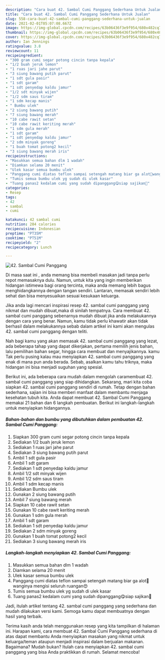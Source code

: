 ```yaml
---
description: "Cara buat 42. Sambal Cumi Panggang Sederhana Untuk Jualan"
title: "Cara buat 42. Sambal Cumi Panggang Sederhana Untuk Jualan"
slug: 558-cara-buat-42-sambal-cumi-panggang-sederhana-untuk-jualan
date: 2021-02-01T05:07:08.667Z
image: https://img-global.cpcdn.com/recipes/63b06436f3e9f954/680x482cq70/42-sambal-cumi-panggang-foto-resep-utama.jpg
thumbnail: https://img-global.cpcdn.com/recipes/63b06436f3e9f954/680x482cq70/42-sambal-cumi-panggang-foto-resep-utama.jpg
cover: https://img-global.cpcdn.com/recipes/63b06436f3e9f954/680x482cq70/42-sambal-cumi-panggang-foto-resep-utama.jpg
author: Ian Jennings
ratingvalue: 3.8
reviewcount: 11
recipeingredient:
- "300 gram cumi segar potong cincin tanpa kepala"
- "1/2 buah jeruk lemon"
- "1 ruas jari jahe parut"
- "3 siung bawang putih parut"
- "1 sdt gula pasir"
- "1 sdt garam"
- "1 sdt penyedap kaldu jamur"
- "1/2 sdt minyak wijen"
- "1/2 sdm saus tiram"
- "1 sdm kecap manis"
- " Bumbu ulek"
- "2 siung bawang putih"
- "7 siung bawang merah"
- "10 cabe rawit setan"
- "10 cabe rawit keriting merah"
- "1 sdm gula merah"
- "1 sdt garam"
- "1 sdt penyedap kaldu jamur"
- "2 sdm minyak goreng"
- "1 buah tomat potong2 kecil"
- "3 siung bawang merah iris"
recipeinstructions:
- "Masukkan semua bahan dlm 1 wadah"
- "Diamkan selama 20 menit"
- "Ulek kasar semua bumbu ulek"
- "Panggang cumi diatas teflon sampai setengah matang biar ga alot🤤wanginya mengisi seluruh ruangan😍"
- "Tumis semua bumbu ulek yg sudah di ulek kasar"
- "Tuang panas2 kedalam cumi yang sudah dipanggang😋siap sajikan🤤"
categories:
- Resep
tags:
- 42
- sambal
- cumi

katakunci: 42 sambal cumi 
nutrition: 284 calories
recipecuisine: Indonesian
preptime: "PT35M"
cooktime: "PT51M"
recipeyield: "2"
recipecategory: Lunch

---
```



![42. Sambal Cumi Panggang](https://img-global.cpcdn.com/recipes/63b06436f3e9f954/680x482cq70/42-sambal-cumi-panggang-foto-resep-utama.jpg)

Di masa  saat ini , anda memang bisa membeli masakan jadi tanpa perlu repot memasaknya dulu. Namun, untuk kita yang ingin memberikan hidangan istimewa bagi orang tercinta, maka anda memang lebih bagus menghidangkannya dengan tangan sendiri. Lantaran, memasak sendiri lebih sehat dan bisa menyesuaikan sesuai kesukaan keluarga.

Jika anda lagi mencari inspirasi resep 42. sambal cumi panggang yang nikmat dan mudah dibuat,maka di sinilah tempatnya. Cara membuat 42. sambal cumi panggang  sebenarnya mudah dibuat jika anda melakukannya dengan cara yang benar. Namun, kamu tidak perlu khawatir akan tidak berhasil dalam melakukannya 
sebab dalam artikel ini kami akan mengulas 42. sambal cumi panggang dengan teliti.  



Nah bagi kamu yang akan memasak 42. sambal cumi panggang yang lezat, ada beberapa tahap yang dapat dikerjakan, pertama memilih jenis bahan, lalu pemilihan bahan segar, hingga cara membuat dan menyajikannya. kamu Tak perlu pusing kalau mau menyiapkan 42. sambal cumi panggang yang enak di mana pun anda berada. Sebab, asalkan kamu  tahu triknya, maka hidangan ini bisa menjadi suguhan yang spesial.

Berikut ini, ada beberapa cara mudah dalam mengolah caramembuat 42. sambal cumi panggang yang siap dihidangkan. Sekarang, mari kita coba siapkan 42. sambal cumi panggang sendiri di rumah. Tetap dengan bahan sederhana, sajian ini bisa memberi manfaat dalam membantu menjaga kesehatan tubuh kita. Anda dapat membuat 42. Sambal Cumi Panggang memakai 21 bahan dan 6 langkah pembuatan. Berikut ini langkah-langkah untuk menyiapkan hidangannya.

<!--inarticleads1-->

##### Bahan-bahan dan bumbu yang dibutuhkan dalam pembuatan 42. Sambal Cumi Panggang:

1. Siapkan 300 gram cumi segar potong cincin tanpa kepala
1. Sediakan 1/2 buah jeruk lemon
1. Sediakan 1 ruas jari jahe parut
1. Sediakan 3 siung bawang putih parut
1. Ambil 1 sdt gula pasir
1. Ambil 1 sdt garam
1. Sediakan 1 sdt penyedap kaldu jamur
1. Ambil 1/2 sdt minyak wijen
1. Ambil 1/2 sdm saus tiram
1. Ambil 1 sdm kecap manis
1. Sediakan  Bumbu ulek
1. Gunakan 2 siung bawang putih
1. Ambil 7 siung bawang merah
1. Siapkan 10 cabe rawit setan
1. Gunakan 10 cabe rawit keriting merah
1. Gunakan 1 sdm gula merah
1. Ambil 1 sdt garam
1. Sediakan 1 sdt penyedap kaldu jamur
1. Sediakan 2 sdm minyak goreng
1. Gunakan 1 buah tomat potong2 kecil
1. Sediakan 3 siung bawang merah iris




<!--inarticleads2-->

##### Langkah-langkah menyiapkan 42. Sambal Cumi Panggang:

1. Masukkan semua bahan dlm 1 wadah
1. Diamkan selama 20 menit
1. Ulek kasar semua bumbu ulek
1. Panggang cumi diatas teflon sampai setengah matang biar ga alot🤤wanginya mengisi seluruh ruangan😍
1. Tumis semua bumbu ulek yg sudah di ulek kasar
1. Tuang panas2 kedalam cumi yang sudah dipanggang😋siap sajikan🤤




Jadi, itulah artikel tentang  42. sambal cumi panggang  yang sederhana dan mudah dilakukan versi kami. Semoga kamu dapat membuatnya dengan hasil yang terbaik. 

Terima kasih anda telah menggunakan resep yang kita tampilkan di halaman ini. Harapan kami, cara membuat  42. Sambal Cumi Panggang sederhana di atas dapat membantu Anda menyiapkan masakan yang nikmat untuk keluarga/teman ataupun menjadi inspirasi dalam berjualan makanan. Bagaimana? Mudah bukan? Itulah cara menyiapkan 42. sambal cumi panggang yang bisa Anda praktikkan di rumah. Selamat mencoba!

